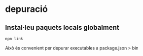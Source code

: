 # depuració

## Instal·leu paquets locals globalment

`npm link`

Això és convenient per depurar executables a package.json > bin